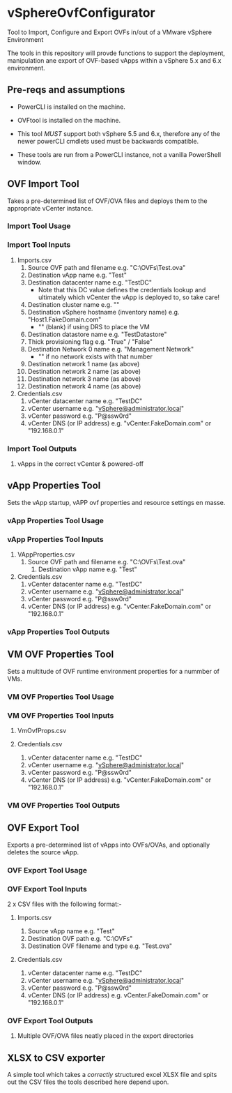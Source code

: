 # vSphereOvfConfigurator

Tool to Import, Configure and Export OVFs in/out of a VMware vSphere Environment

The tools in this repository will provde  functions to support the deployment, manipulation ane export of OVF-based vApps within a vSphere 5.x and 6.x environment.

## Pre-reqs and assumptions

* PowerCLI is installed on the machine.

* OVFtool is installed on the machine.

* This tool *MUST* support both vSphere 5.5 and 6.x, therefore any of the newer powerCLI cmdlets used must be backwards compatible.

* These tools are run from a PowerCLI instance, not a vanilla PowerShell window.

## OVF Import Tool

Takes a pre-determined list of OVF/OVA files and deploys them to the appropriate vCenter instance.

### Import Tool Usage

### Import Tool Inputs

1. Imports.csv
    1. Source OVF path and filename e.g. "C:\OVFs\Test.ova"
    1. Destination vApp name e.g. "Test"
    1. Destination datacenter name e.g. "TestDC"
        * Note that this DC value defines the credentials lookup and ultimately which vCenter the vApp is deployed to, so take care!
    1. Destination cluster name e.g. ""
    1. Destination vSphere hostname (inventory name)  e.g. "Host1.FakeDomain.com"
        * "" (blank) if using DRS to place the VM
    1. Destination datastore name e.g. "TestDatastore"
    1. Thick provisioning flag e.g. "True" / "False"
    1. Destination Network 0 name e.g. "Management Network"
        * "" if no network exists with that number
    1. Destination network 1 name (as above)
    1. Destination network 2 name (as above)
    1. Destination network 3 name (as above)
    1. Destination network 4 name (as above)
1. Credentials.csv
    1. vCenter datacenter name e.g. "TestDC"
    1. vCenter username e.g. "vSphere@administrator.local"
    1. vCenter password e.g. "P@ssw0rd"
    1. vCenter DNS (or IP address) e.g. "vCenter.FakeDomain.com" or "192.168.0.1"

### Import Tool Outputs

1. vApps in the correct vCenter & powered-off

## vApp Properties Tool

Sets the vApp startup, vAPP ovf properties and resource settings en masse.

### vApp Properties Tool Usage

### vApp Properties Tool Inputs

1. VAppProperties.csv
    1. Source OVF path and filename e.g. "C:\OVFs\Test.ova"
        1. Destination vApp name e.g. "Test"
1. Credentials.csv
    1. vCenter datacenter name e.g. "TestDC"
    1. vCenter username e.g. "vSphere@administrator.local"
    1. vCenter password e.g. "P@ssw0rd"
    1. vCenter DNS (or IP address) e.g. "vCenter.FakeDomain.com" or "192.168.0.1"

### vApp Properties Tool Outputs

## VM OVF Properties Tool

Sets a multitude of OVF runtime environment properties for a nummber of VMs.

### VM OVF Properties Tool Usage

### VM OVF Properties Tool Inputs

1. VmOvfProps.csv


1. Credentials.csv
    1. vCenter datacenter name e.g. "TestDC"
    1. vCenter username e.g. "vSphere@administrator.local"
    1. vCenter password e.g. "P@ssw0rd"
    1. vCenter DNS (or IP address) e.g. "vCenter.FakeDomain.com" or "192.168.0.1"

### VM OVF Properties Tool Outputs

## OVF Export Tool

Exports a pre-determined list of vApps into OVFs/OVAs, and optionally deletes the source vApp.

### OVF Export Tool Usage

### OVF Export Tool Inputs

2 x CSV files with the following format:-

1. Imports.csv
    1. Source vApp name e.g. "Test"
    1. Destination OVF path e.g. "C:\OVFs\"
    1. Destination OVF filename and type e.g. "Test.ova"

1. Credentials.csv
    1. vCenter datacenter name e.g. "TestDC"
    1. vCenter username e.g. "vSphere@administrator.local"
    1. vCenter password e.g. "P@ssw0rd"
    1. vCenter DNS (or IP address) e.g. vCenter.FakeDomain.com" or "192.168.0.1"

### OVF Export Tool Outputs

1. Multiple OVF/OVA files neatly placed in the export directories

## XLSX to CSV exporter

A simple tool which takes a _correctly_ structured excel XLSX file and spits out the CSV files the tools described here depend upon.